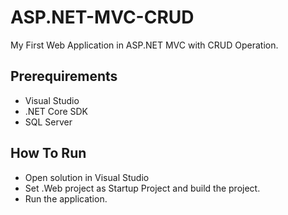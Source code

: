 # ASP.NET-MVC-CRUD
My First Web Application in ASP.NET MVC with CRUD Operation.

## Prerequirements

* Visual Studio
* .NET Core SDK
* SQL Server

## How To Run

* Open solution in Visual Studio
* Set .Web project as Startup Project and build the project.
* Run the application.
